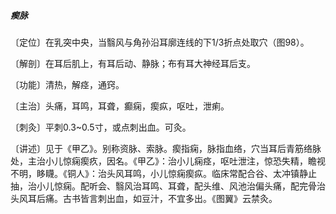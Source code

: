 ##### 瘈脉

〔定位〕在乳突中央，当翳风与角孙沿耳廓连线的下1/3折点处取穴（图98）。

〔解剖〕在耳后肌上，有耳后动、静脉；布有耳大神经耳后支。

〔功能〕清热，解痉，通窍。

〔主治〕头痛，耳鸣，耳聋，癫痫，瘈疭，呕吐，泄痢。

〔刺灸〕平刺0.3~0.5寸，或点刺出血。可灸。

〔讲述〕见于《甲乙》。别称资脉、索脉。瘈指痫，脉指血络，穴当耳后青筋络脉处，主治小儿惊痫瘈疚，因名。《甲乙》：治小儿痫痉，呕吐泄注，惊恐失精，瞻视不明，眵䁾。《铜人》：治头风耳鸣，小儿惊痫瘈疭。临床常配合谷、太冲镇静止抽，治小儿惊痫。配听会、翳风治耳鸣、耳聋，配头维、风池治偏头痛，配完骨治头风耳后痛。古书皆言刺出血，如豆汁，不宜多出。《图翼》云禁灸。 
